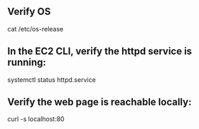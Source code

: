 ## Verify OS 

cat /etc/os-release

## In the EC2 CLI, verify the httpd service is running:

systemctl status httpd.service

## Verify the web page is reachable locally:

curl -s localhost:80
